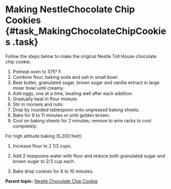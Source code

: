 # Making NestleChocolate Chip Cookies {#task_MakingChocolateChipCookies .task}

Follow the steps below to make the original Nestle Toll House chocolate chip cookie.

1.  Preheat oven to 375° F.
2.  Combine flour, baking soda and salt in small bowl. 
3.  Beat butter, granulated sugar, brown sugar and vanilla extract in large mixer bowl until creamy.
4.  Add eggs, one at a time, beating well after each addition. 
5.  Gradually beat in flour mixture.
6.  Stir in morsels and nuts.
7.  Drop by rounded tablespoon onto ungreased baking sheets. 
8.  Bake for 9 to 11 minutes or until golden brown.
9.  Cool on baking sheets for 2 minutes; remove to wire racks to cool completely.

For high altitude baking \(5,200 feet\):

1.  Increase flour to 2 1/2 cups.

2.  Add 2 teaspoons water with flour and reduce both granulated sugar and brown sugar to 2/3 cup each.

3.  Bake drop cookies for 8 to 10 minutes.


**Parent topic:** [Nestle Chocolate Chip Cookie](../../food/topics/c_ChocolateChipCookieDefinition.html)

